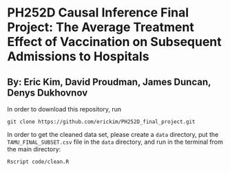 # PH252D Causal Inference Final Project: The Average Treatment Effect of Vaccination on Subsequent Admissions to Hospitals
## By: Eric Kim, David Proudman, James Duncan, Denys Dukhovnov

In order to download this repository, run
```
git clone https://github.com/erickim/PH252D_final_project.git
```

In order to get the cleaned data set, please create a `data` directory, put the `TAMU_FINAL_SUBSET.csv` file in the `data` directory, and run in the terminal from the main directory:

```
Rscript code/clean.R
```
